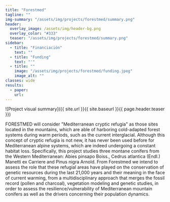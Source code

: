 ```yaml
---
title: "Forestmed"
tagline: ""
img-summary: "/assets/img/projects/forestmed/summary.png"
header:
  overlay_image: /assets/img/header-bg.png
  overlay_color: "#333"
  teaser: "/assets/img/projects/forestmed/summary.png"
sidebar:
  - title: "Financiación"
    text: ""
  - title: "Funding"
    text: "'"
  - title: ""
    image: "/assets/img/projects/forestmed/funding.jpeg"
    image_alt: ""
classes: wide
results:
  - paper:
    url:    
---
```


![Project visual summary]({{ site.url }}{{ site.baseurl }}{{ page.header.teaser }})

FORESTMED will consider "Mediterranean cryptic refugia" as those sites located in the mountains, which are able of harboring cold-adapted forest systems during warm periods, such as the current interglacial. Although this concept of cryptic refugia is not new, it has never been used before for Mediterranean alpine systems, which are indeed undergoing a constant habitat loss. Specifically, this project studies three montane conifers from the Western Mediterranean: Abies pinsapo Boiss., Cedrus atlantica (Endl.) Manetti ex Carriere and Pinus nigra Arnold.
From Forestmed we intend to assess the role that these refugial areas have played on the conservation of genetic resources during the last 21,000 years and their meaning in the face of current warming, from a multidisciplinary approach that merges the fossil record (pollen and charcoal), vegetation modeling and genetic studies, in order to assess the resilience/vulnerability of Mediterranean mountain conifers as well as the drivers concerning their population dynamics.
